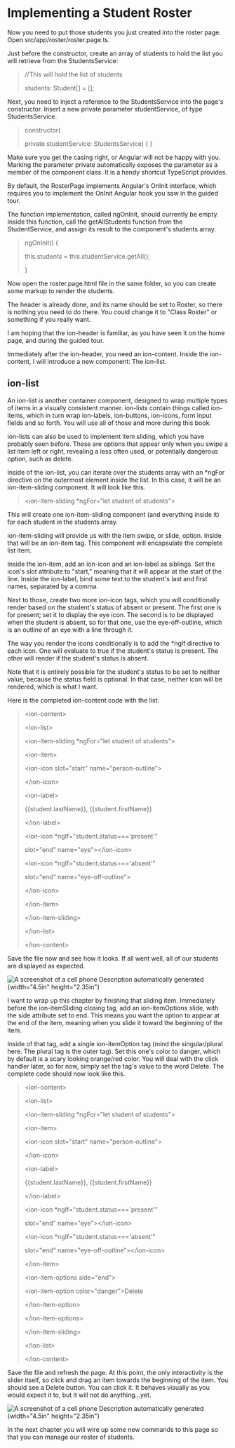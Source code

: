 # Implementing a Student Roster

Now you need to put those students you just created into the roster
page. Open src/app/roster/roster.page.ts.

Just before the constructor, create an array of students to hold the
list you will retrieve from the StudentsService:

> //This will hold the list of students
>
> students: Student\[\] = \[\];

Next, you need to inject a reference to the StudentsService into the
page's constructor. Insert a new private parameter studentService, of
type StudentsService.

> constructor(
>
> private studentService: StudentsService) { }

Make sure you get the casing right, or Angular will not be happy with
you. Marking the parameter private automatically exposes the parameter
as a member of the component class. It is a handy shortcut TypeScript
provides.

By default, the RosterPage implements Angular's OnInit interface, which
requires you to implement the OnInit Angular hook you saw in the guided
tour.

The function implementation, called ngOnInit, should currently be empty.
Inside this function, call the getAllStudents function from the
StudentService, and assign its result to the component\'s students
array.

> ngOnInit() {
>
> this.students = this.studentService.getAll();
>
> }

Now open the roster.page.html file in the same folder, so you can create
some markup to render the students.

The header is already done, and its name should be set to Roster, so
there is nothing you need to do there. You could change it to "Class
Roster" or something if you really want.

I am hoping that the ion-header is familiar, as you have seen it on the
home page, and during the guided tour.

Immediately after the ion-header, you need an ion-content. Inside the
ion-content, I will introduce a new component: The ion-list.

## ion-list

An ion-list is another container component, designed to wrap multiple
types of items in a visually consistent manner. ion-lists contain things
called ion-items, which in turn wrap ion-labels, ion-buttons, ion-icons,
form input fields and so forth. You will use all of those and more
during this book.

ion-lists can also be used to implement item sliding, which you have
probably seen before. These are options that appear only when you swipe
a list item left or right, revealing a less often used, or potentially
dangerous option, such as delete.

Inside of the ion-list, you can iterate over the students array with an
\*ngFor directive on the outermost element inside the list. In this
case, it will be an ion-item-sliding component. It will look like this.

> \<ion-item-sliding \*ngFor=\"let student of students\"\>

This will create one ion-item-sliding component (and everything inside
it) for each student in the students array.

ion-item-sliding will provide us with the item swipe, or slide, option.
Inside that will be an ion-item tag. This component will encapsulate the
complete list item.

Inside the ion-item, add an ion-icon and an ion-label as siblings. Set
the icon's slot attribute to "start," meaning that it will appear at the
start of the line. Inside the ion-label, bind some text to the student's
last and first names, separated by a comma.

Next to those, create two more ion-icon tags, which you will
conditionally render based on the student's status of absent or present.
The first one is for present; set it to display the eye icon. The second
is to be displayed when the student is absent, so for that one, use the
eye-off-outline, which is an outline of an eye with a line through it.

The way you render the icons conditionally is to add the \*ngIf
directive to each icon. One will evaluate to true if the student's
status is present. The other will render if the student's status is
absent.

Note that it is entirely possible for the student's status to be set to
neither value, because the status field is optional. In that case,
neither icon will be rendered, which is what I want.

Here is the completed ion-content code with the list.

> \<ion-content\>
>
> \<ion-list\>
>
> \<ion-item-sliding \*ngFor=\"let student of students\"\>
>
> \<ion-item\>
>
> \<ion-icon slot=\"start\" name=\"person-outline\"\>
>
> \</ion-icon\>
>
> \<ion-label\>
>
> {{student.lastName}}, {{student.firstName}}
>
> \</ion-label\>
>
> \<ion-icon \*ngIf=\"student.status===\'present\'\"
>
> slot=\"end\" name=\"eye\"\>\</ion-icon\>
>
> \<ion-icon \*ngIf=\"student.status===\'absent\'\"
>
> slot=\"end\" name=\"eye-off-outline\"\>
>
> \</ion-icon\>
>
> \</ion-item\>
>
> \</ion-item-sliding\>
>
> \</ion-list\>
>
> \</ion-content\>

Save the file now and see how it looks. If all went well, all of our
students are displayed as expected.

![A screenshot of a cell phone Description automatically
generated](media/image10.png){width="4.5in" height="2.35in"}

I want to wrap up this chapter by finishing that sliding item.
Immediately before the ion-itemSliding closing tag, add an
ion-itemOptions slide, with the side attribute set to end. This means
you want the option to appear at the end of the item, meaning when you
slide it toward the beginning of the item.

Inside of that tag, add a single ion-itemOption tag (mind the
singular/plural here. The plural tag is the outer tag). Set this one's
color to danger, which by default is a scary looking orange/red color.
You will deal with the click handler later, so for now, simply set the
tag's value to the word Delete. The complete code should now look like
this.

> \<ion-content\>
>
> \<ion-list\>
>
> \<ion-item-sliding \*ngFor=\"let student of students\"\>
>
> \<ion-item\>
>
> \<ion-icon slot=\"start\" name=\"person-outline\"\>
>
> \</ion-icon\>
>
> \<ion-label\>
>
> {{student.lastName}}, {{student.firstName}}
>
> \</ion-label\>
>
> \<ion-icon \*ngIf=\"student.status===\'present\'\"
>
> slot=\"end\" name=\"eye\"\>\</ion-icon\>
>
> \<ion-icon \*ngIf=\"student.status===\'absent\'\"
>
> slot=\"end\" name=\"eye-off-outline\"\>\</ion-icon\>
>
> \</ion-item\>
>
> \<ion-item-options side=\"end\"\>
>
> \<ion-item-option color=\"danger\"\>Delete
>
> \</ion-item-option\>
>
> \</ion-item-options\>
>
> \</ion-item-sliding\>
>
> \</ion-list\>
>
> \</ion-content\>

Save the file and refresh the page. At this point, the only
interactivity is the slider itself, so click and drag an item towards
the beginning of the item. You should see a Delete button. You can click
it. It behaves visually as you would expect it to, but it will not do
anything...yet.

![A screenshot of a cell phone Description automatically
generated](media/image11.png){width="4.5in" height="2.35in"}

In the next chapter you will wire up some new commands to this page so
that you can manage our roster of students.

